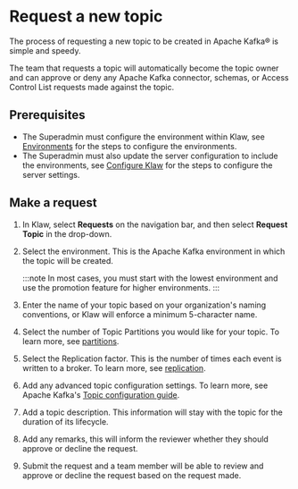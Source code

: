 # Request a new topic

The process of requesting a new topic to be created in Apache Kafka® is simple
and speedy.

The team that requests a topic will automatically become the topic owner
and can approve or deny any Apache Kafka connector, schemas, or Access Control
List requests made against the topic.

## Prerequisites

- The Superadmin must configure the environment within Klaw, see
  [Environments](../../cluster-management/clusters-environments/index.md)
  for the steps to configure the environments.
- The Superadmin must also update the server configuration to include the
  environments, see
  [Configure Klaw](../../setup-configuration/klaw-installation/configure-klaw-wizard.md)
  for the steps to configure the server settings.

## Make a request

1. In Klaw, select **Requests** on the navigation bar, and then select
   **Request Topic** in the drop-down.
2. Select the environment. This is the Apache Kafka environment in which the
   topic will be created.

   :::note
   In most cases, you must start with the lowest environment and use the promotion feature for higher environments.
   :::

3. Enter the name of your topic based on your organization's naming
   conventions, or Klaw will enforce a minimum 5-character name.
4. Select the number of Topic Partitions you would like for your topic.
   To learn more, see
   [partitions](https://kafka.apache.org/intro#intro_concepts_and_terms.md).
5. Select the Replication factor. This is the number of times each
   event is written to a broker. To learn more, see
   [replication](https://kafka.apache.org/intro#intro_concepts_and_terms.md).
6. Add any advanced topic configuration settings. To learn more, see
   Apache Kafka's [Topic configuration
   guide](https://kafka.apache.org/documentation/#topicconfigs).
7. Add a topic description. This information will stay with the topic
   for the duration of its lifecycle.
8. Add any remarks, this will inform the reviewer whether they should
   approve or decline the request.
9. Submit the request and a team member will be able to review and
   approve or decline the request based on the request made.
